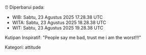 ⏰ Diperbarui pada:
- WIB: Sabtu, 23 Agustus 2025 17.28.38 UTC
- WITA: Sabtu, 23 Agustus 2025 18.28.38 UTC
- WIT: Sabtu, 23 Agustus 2025 19.28.38 UTC

Kutipan Inspiratif:
"People say me bad, trust me i am the worst!!!"


Kategori: attitude

